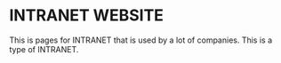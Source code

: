 # INTRANET WEBSITE
 This is pages for INTRANET that is used by a lot of companies. This is a type of INTRANET. 
